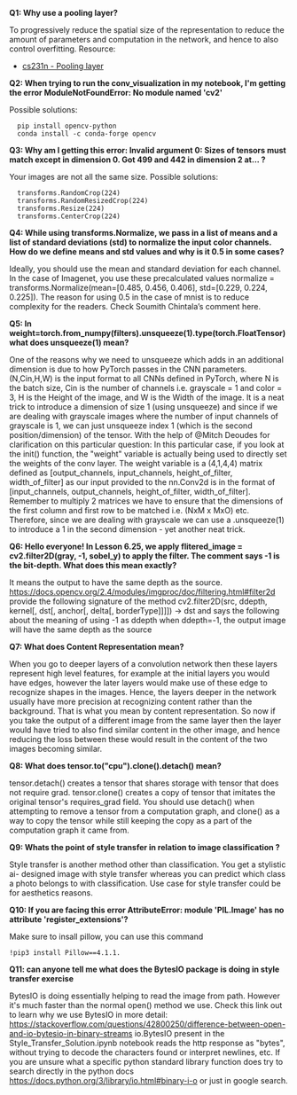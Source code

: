 **Q1: Why use a pooling layer?**

To progressively reduce the spatial size of the representation to reduce the amount of parameters and computation in the network, and hence to also control overfitting.
Resource:
- [cs231n - Pooling layer](http://cs231n.github.io/convolutional-networks/#pool)

**Q2: When trying to run the conv_visualization in my notebook, I'm getting the error ModuleNotFoundError: No module named 'cv2'**

Possible solutions:

      pip install opencv-python
      conda install -c conda-forge opencv

**Q3: Why am I getting this error: Invalid argument 0: Sizes of tensors must match except in dimension 0. Got 499 and 442 in dimension 2 at... ?**

Your images are not all the same size.
Possible solutions:

      transforms.RandomCrop(224)
      transforms.RandomResizedCrop(224)
      transforms.Resize(224)
      transforms.CenterCrop(224)

**Q4: While using transforms.Normalize, we pass in a list of means and a list of standard deviations (std) to normalize the input color channels. How do we define means and std values and why is it 0.5 in some cases?**

Ideally, you should use the mean and standard deviation for each channel. In the case of Imagenet, you use these precalculated values normalize = transforms.Normalize(mean=[0.485, 0.456, 0.406], std=[0.229, 0.224, 0.225]). The reason for using 0.5 in the case of mnist is to reduce complexity for the readers. Check Soumith Chintala’s comment here.

**Q5: In weight=torch.from_numpy(filters).unsqueeze(1).type(torch.FloatTensor) what does unsqueeze(1) mean?**

One of the reasons why we need to unsqueeze which adds in an additional dimension is due to how PyTorch passes in the CNN parameters.(N,Cin,H,W) is the input format to all CNNs defined in PyTorch, where N is the batch size, Cin is the number of channels i.e. grayscale = 1 and color = 3, H is the Height of the image, and W is the Width of the image. It is a neat trick to introduce a dimension of size 1 (using unsqueeze) and since if we are dealing with grayscale images where the number of input channels of grayscale is 1, we can just unsqueeze index 1 (which is the second position/dimension) of the tensor. With the help of @Mitch Deoudes for clarification on this particular question: In this particular case, if you look at the init() function, the "weight" variable is actually being used to directly set the weights of the conv layer. The weight variable is a (4,1,4,4) matrix defined as [output_channels, input_channels, height_of_filter, width_of_filter] as our input provided to the nn.Conv2d is in the format of [input_channels, output_channels, height_of_filter, width_of_filter]. Remember to multiply 2 matrices we have to ensure that the dimensions of the first column and first row to be matched i.e. (NxM x MxO) etc. Therefore, since we are dealing with grayscale we can use a .unsqueeze(1) to introduce a 1 in the second dimension - yet another neat trick.

**Q6: Hello everyone! In Lesson 6.25, we apply flitered_image = cv2.filter2D(gray, -1, sobel_y) to apply the filter. The comment says -1 is the bit-depth. What does this mean exactly?**

It means the output to have the same depth as the source.
https://docs.opencv.org/2.4/modules/imgproc/doc/filtering.html#filter2d provide the following signature of the method
cv2.filter2D(src, ddepth, kernel[, dst[, anchor[, delta[, borderType]]]]) → dst
and says the following about the meaning of using -1 as ddepth
when ddepth=-1, the output image will have the same depth as the source


**Q7: What does Content Representation mean?**

When you go to deeper layers of a convolution network then these layers represent high level features, for example at the initial layers you would have edges, however the later layers would make use of these edge to recognize shapes in the images. Hence, the layers deeper in the network usually have more precision at recognizing content rather than the background. That is what you mean by content representation. So now if you take the output of a different image from the same layer then the layer would have tried to also find similar content in the other image, and hence reducing the loss between these would result in the content of the two images becoming similar.

**Q8: What does tensor.to("cpu").clone().detach() mean?**

tensor.detach() creates a tensor that shares storage with tensor that does not require grad. tensor.clone() creates a copy of tensor that imitates the original tensor's requires_grad field. You should use detach() when attempting to remove a tensor from a computation graph, and clone() as a way to copy the tensor while still keeping the copy as a part of the computation graph it came from.

**Q9: Whats the point of style transfer in relation to image classification ?**

Style transfer is another method other than classification. You get a stylistic ai- designed image with style transfer whereas you can predict which class a photo belongs to with classification. Use case for style transfer could be for aesthetics reasons.

**Q10: If you are facing this error AttributeError: module 'PIL.Image' has no attribute 'register_extensions'?**

Make sure to insall pillow, you can use this command 

    !pip3 install Pillow==4.1.1.

**Q11: can anyone tell me what does the BytesIO package is doing in style transfer exercise**

BytesIO is doing essentially helping to read the image from path. However it's much faster than the normal open() method we use. Check this link out to learn why we use BytesIO in more detail: https://stackoverflow.com/questions/42800250/difference-between-open-and-io-bytesio-in-binary-streams
io.BytesIO present in the Style_Transfer_Solution.ipynb notebook reads the http response as "bytes", without trying to decode the characters found or interpret newlines, etc.
If you are unsure what a specific python standard library function does try to search directly in the python docs
https://docs.python.org/3/library/io.html#binary-i-o
or just in google search.



